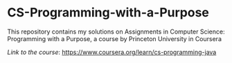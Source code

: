 # CS-Programming-with-a-Purpose

This repository contains my solutions on Assignments in Computer Science: Programming with a Purpose, a course by Princeton University in Coursera

_Link to the course_: https://www.coursera.org/learn/cs-programming-java
